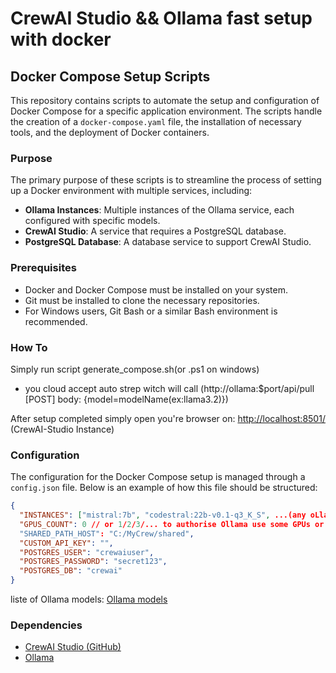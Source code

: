 # CrewAI Studio && Ollama fast setup with docker

## Docker Compose Setup Scripts

This repository contains scripts to automate the setup and configuration of Docker Compose for a specific application environment. The scripts handle the creation of a `docker-compose.yaml` file, the installation of necessary tools, and the deployment of Docker containers.

### Purpose

The primary purpose of these scripts is to streamline the process of setting up a Docker environment with multiple services, including:

- **Ollama Instances**: Multiple instances of the Ollama service, each configured with specific models.
- **CrewAI Studio**: A service that requires a PostgreSQL database.
- **PostgreSQL Database**: A database service to support CrewAI Studio.

### Prerequisites

- Docker and Docker Compose must be installed on your system.
- Git must be installed to clone the necessary repositories.
- For Windows users, Git Bash or a similar Bash environment is recommended.

### How To
Simply run script generate_compose.sh(or .ps1 on windows)
- you cloud accept auto strep witch will call (http://ollama:$port/api/pull [POST] body: {model=modelName(ex:llama3.2)})

After setup completed simply open you're browser on: [http://localhost:8501/](http://localhost:8501/) (CrewAI-Studio Instance)

### Configuration

The configuration for the Docker Compose setup is managed through a `config.json` file. Below is an example of how this file should be structured:

```json
{
  "INSTANCES": ["mistral:7b", "codestral:22b-v0.1-q3_K_S", ...(any oLlama model)],
  "GPUS_COUNT": 0 // or 1/2/3/... to authorise Ollama use some GPUs or "all" to use all gpus
  "SHARED_PATH_HOST": "C:/MyCrew/shared",
  "CUSTOM_API_KEY": "",
  "POSTGRES_USER": "crewaiuser",
  "POSTGRES_PASSWORD": "secret123",
  "POSTGRES_DB": "crewai"
}
```
liste of Ollama models: [Ollama models](https://ollama.com/search)

### Dependencies

- [CrewAI Studio (GitHub)](https://github.com/strnad/CrewAI-Studio)
- [Ollama](https://ollama.com/)